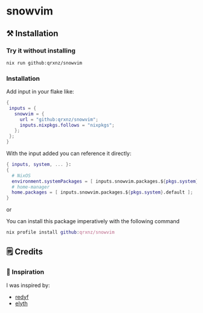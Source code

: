 # snowvim

## ⚒️ Installation

### Try it without installing
```sh
nix run github:qrxnz/snowvim
```
### Installation

Add input in your flake like:  
```nix
{
 inputs = {
   snowvim = {
     url = "github:qrxnz/snowvim";
     inputs.nixpkgs.follows = "nixpkgs";
   };
 };
}
```
With the input added you can reference it directly:  

```nix
{ inputs, system, ... }:
{
  # NixOS
  environment.systemPackages = [ inputs.snowvim.packages.${pkgs.system}.default ];
  # home-manager
  home.packages = [ inputs.snowvim.packages.${pkgs.system}.default ];
}
```
or

You can install this package imperatively with the following command

```nix
nix profile install github:qrxnz/snowvim
```

## 🗒️ Credits

### 🎨 Inspiration

I was inspired by:
- [redyf](https://github.com/redyf/Neve)
- [elyth](https://github.com/elythh/nixvim)
